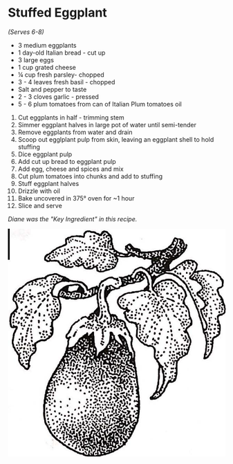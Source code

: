 # Stuffed Eggplant
*(Serves 6-8)*

* 3 medium eggplants
* 1 day-old Italian bread - cut up
* 3 large eggs
* 1 cup grated cheese
* ¼ cup fresh parsley- chopped
* 3 - 4 leaves fresh basil - chopped
* Salt and pepper to taste
* 2 - 3 cloves garlic - pressed
* 5 - 6 plum tomatoes from can of Italian Plum tomatoes oil

1. Cut eggplants in half - trimming stem
2. Simmer eggplant halves in large pot of water until semi-tender
3. Remove eggplants from water and drain
4. Scoop out egglplant pulp from skin, leaving an eggplant shell to hold stuffing
5. Dice eggplant pulp
6. Add cut up bread to eggplant pulp
7. Add egg, cheese and spices and mix
8. Cut plum tomatoes into chunks and add to stuffing
9. Stuff eggplant halves
10. Drizzle with oil
11. Bake uncovered in 375° oven for ~1 hour
12. Slice and serve

*Diane was the "Key Ingredient" in this recipe.*

![Eggplant](/images/meats/eggplant.jpg)